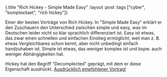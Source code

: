 {:title "Rich Hickey - Simple Made Easy"
 :layout :post
 :tags  ["cyber", "komplexitaet", "rich hickey"]}

Einer der besten Vorträge von Rich Hickey. In "Simple Made Easy" erklärt er den Zuschauern den Unterschied zwischen simple und easy, was im Deutschen leider nicht so klar sprachlich differenziert ist. Easy ist etwas, das zwar einen schnellen und einfachen Einstieg ermöglicht, weil man z. B. etwas Vergleichbares schon kennt, aber nicht unbedingt einfach handzuhaben ist. Simple ist etwas, das weniger komplex ist und bspw. auch weniger Abhängigkeiten hat.

Hickey hat den Begriff "Decomplected" geprägt, mit dem er diese Eigenschaft ausdrückt. [Ausdrücklich empfohlener Vortrag!](https://www.infoq.com/presentations/Simple-Made-Easy/)
